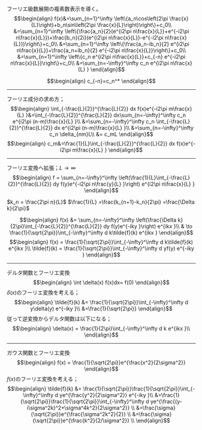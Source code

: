 <script>
MathJax = { 
    tex: {
    inlineMath: [            
    ['$', '$'],
    ['\\(', '\\)']
    ] }
};
</script>
<script id="MathJax-script" async src="https://cdn.jsdelivr.net/npm/mathjax@3/es5/tex-mml-chtml.js"></script>
フーリエ級数展開の複素数表示を導く。
$$\begin{align}
f(x)&=\sum_{n=1}^\infty \left\{a_n\cos\left(2\pi \frac{x}{L}\right)+b_n\sin\left(2\pi \frac{x}{L}\right)\right\}+c_0\\
&=\sum_{n=1}^\infty \left\{\frac{a_n}{2}(e^{i2\pi n\frac{x}{L}}+e^{-i2\pi n\frac{x}{L}})+\frac{b_n}{2i}(e^{i2\pi n\frac{x}{L}}-e^{-i2\pi n\frac{x}{L}})\right\}+c_0\\
&=\sum_{n=1}^\infty \left\{\frac{a_n-ib_n}{2} e^{i2\pi n\frac{x}{L}}+\frac{a_n+ib_n}{2} e^{-i2\pi n\frac{x}{L}}\right\}+c_0\\
&=\sum_{n=1}^\infty \left\{c_n e^{i2\pi n\frac{x}{L}}+c_{-n} e^{-i2\pi n\frac{x}{L}}\right\}+c_0\\
&=\sum_{n=-\infty}^\infty c_n e^{i2\pi n\frac{x}{L} }
\end{align}$$

$$\begin{align}
c_{-n}=c_n^*
\end{align}$$

---
フーリエ成分の求め方；
$$\begin{align}
\int_{-\frac{L}{2}}^{\frac{L}{2}} dx f(x)e^{-i2\pi m\frac{x}{L} }&=\int_{-\frac{L}{2}}^{\frac{L}{2}} dx\sum_{n=-\infty}^\infty c_n e^{i2\pi (n-m)\frac{x}{L} }\\
&=\sum_{n=-\infty}^\infty c_n \int_{-\frac{L}{2}}^{\frac{L}{2}} dx e^{i2\pi (n-m)\frac{x}{L} }\\
&=\sum_{n=-\infty}^\infty c_n \delta_{nm}L\\
&= c_mL
\end{align}$$
$$\begin{align}
c_m&=\frac{1}{L}\int_{-\frac{L}{2}}^{\frac{L}{2}} dx f(x)e^{-i2\pi m\frac{x}{L} }
\end{align}$$

-----

フーリエ変換へ拡張；$L\to\infty$
$$\begin{align}
f = \sum_{n=-\infty}^\infty \left(\frac{1}{L}\int_{-\frac{L}{2}}^{\frac{L}{2}} dy f(y)e^{-i2\pi n\frac{y}{L} }\right) e^{i2\pi n\frac{x}{L} }
\end{align}$$

$k_n = \frac{2\pi n}{L}$
$\frac{1}{L} =\frac{k_{n+1}-k_n}{2\pi} =\frac{\Delta k}{2\pi}$

$$\begin{align}
f(x) &= \sum_{n=-\infty}^\infty \left(\frac{\Delta k}{2\pi}\int_{-\frac{L}{2}}^{\frac{L}{2}} dy f(y)e^{-iky }\right) e^{ikx }\\
& \to \frac{1}{\sqrt{2\pi}}\int_{-\infty}^\infty d k\tilde{f}(k) e^{ikx }
\end{align}$$
$$\begin{align}
f(x) = \frac{1}{\sqrt{2\pi}}\int_{-\infty}^\infty d k\tilde{f}(k) e^{ikx }\\
\tilde{f}(k) = \frac{1}{\sqrt{2\pi}}\int_{-\infty}^\infty d yf(y) e^{-iky }
\end{align}$$

---
デルタ関数とフーリエ変換
$$\begin{align}
\int \delta(x) f(x)dx= f(0)
\end{align}$$
$\delta(x)$のフーリエ変換を考える；
$$\begin{align}
\tilde{f}(k) &= \frac{1}{\sqrt{2\pi}}\int_{-\infty}^\infty d y\delta(y) e^{-iky }\\
            &=\frac{1}{\sqrt{2\pi}}
\end{align}$$
従って逆変換からデルタ関数は以下になる；
$$\begin{align}
\delta(x) = \frac{1}{2\pi}\int_{-\infty}^\infty d k e^{ikx }\\
\end{align}$$


---
ガウス関数とフーリエ変換
$$\begin{align}
f(x) = \frac{1}{\sqrt{2\pi}}e^{\frac{x^2}{2\sigma^2}}
\end{align}$$
$f(x)$のフーリエ変換を考える；
$$\begin{align}
\tilde{f}(k) &= \frac{1}{\sqrt{2\pi}}\frac{1}{\sqrt{2\pi}}\int_{-\infty}^\infty d ye^{\frac{y^2}{2\sigma^2}} e^{-iky }\\
            &=\frac{1}{\sqrt{2\pi}}\frac{1}{\sqrt{2\pi}}\int_{-\infty}^\infty d ye^{\frac{(y-i\sigma^2k)^2+\sigma^4k^2}{2\sigma^2}} \\
            &=\frac{\sigma}{\sqrt{2\pi}}e^{\frac{\sigma^2k^2}{2}} \\
            &=\frac{\sigma}{\sqrt{2\pi}}e^{\frac{k^2}{2/\sigma^2}} \\
\end{align}$$

